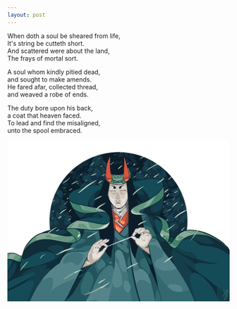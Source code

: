 ```yaml
---
layout: post
---
```

When doth a soul be sheared from life,  
It's string be cutteth short.  
And scattered were about the land,  
The frays of mortal sort.  

A soul whom kindly pitied dead,  
and sought to make amends.  
He fared afar, collected thread,  
and weaved a robe of ends.

The duty bore upon his back,  
a coat that heaven faced.  
To lead and find the misaligned,  
unto the spool embraced.  

![pomp concept illustration](/images/2019-04-25-Pomp&-44-Divider-of-strings.png)